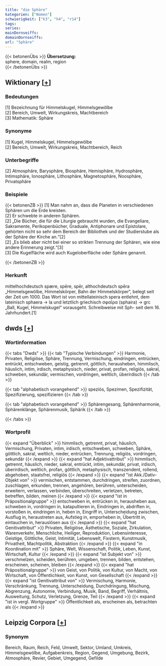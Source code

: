 ```yaml
---
title: "die Sphäre"
kategorien: ["Nomen"]
schwierigkeit: ["k3", "h4", "r14"]
tags:
series:
mainDornseiffs:
domainDornseiffs:
url: "Sphäre"
---
```


{{< betonenÜbs >}}
**Übersetzung:**  
sphere, domain, realm, region  
{{< /betonenÜbs >}}

## Wiktionary [[+](https://de.wiktionary.org/wiki/Sphäre)]

### Bedeutungen
[1] Bezeichnung für Himmelskugel, Himmelsgewölbe  
[2] Bereich, Umwelt, Wirkungskreis, Machtbereich  
[3] Mathematik: Sphäre   

### Synonyme
[1] Kugel, Himmelskugel, Himmelsgewölbe  
[2] Bereich, Umwelt, Wirkungskreis, Machtbereich, Reich  

### Unterbegriffe
[2] Atmosphäre, Barysphäre, Biosphäre, Hemisphäre, Hydrosphäre, Intimsphäre, Ionosphäre, Lithosphäre, Magnetosphäre, Noosphäre, Privatsphäre  

### Beispiele
{{< betonenZB >}}
[1] Man nahm an, dass die Planeten in verschiedenen Sphären um die Erde kreisten.  
[2] Er schwebte in anderen Sphären.  
[2] „Die Bücher, die für die Liturgie gebraucht wurden, die Evangeliare, Sakramente, Perikopenbücher, Graduale, Antiphonare und Epistolare, gehörten nicht so sehr dem Bereich der Bibliothek und der Studierstube als der Sphäre der Kirche an.“[2]  
[2] „Es blieb aber nicht bei einer so strikten Trennung der Sphären, wie eine andere Erinnerung zeigt.“[3]  
[3] Die Kugelfläche wird auch Kugeloberfläche oder Sphäre genannt.  

{{< /betonenZB >}}
### Herkunft
mittelhochdeutsch spære, spēre, spēr, althochdeutsch spēra „Himmelsgewölbe, Himmelskörper, Bahn der Himmelskörper“, belegt seit der Zeit um 1000. Das Wort ist von mittellateinisch spera entlehnt, dem lateinisch sphaera → la und letztlich griechisch σφαῖρα (sphaira) → grc „Ball, Kugel, Himmelskugel“ vorausgeht. Schreibweise mit Sph- seit dem 16. Jahrhundert.[1]  



## dwds [[+](https://www.dwds.de/wb/Sphäre)]

### Wortinformation
{{< tabs "Dwds" >}}
{{< tab "Typische Verbindungen" >}}
Harmonie, Privaten, Religiöse, Sphäre, Trennung, Vermischung, eindringen, entrücken, entrückt, entschweben, geistig, getrennt, göttlich, herausheben, himmlisch, häuslich, intim, irdisch, metaphysisch, nieder, privat, profan, religiös, sakral, schweben, sekundär, vermischen, vordringen, weltlich, überirdisch
{{< /tab >}}

{{< tab "alphabetisch vorangehend" >}}
speziös, Spezimen, Spezifizität, Spezifizierung, spezifizieren
{{< /tab >}}

{{< tab "alphabetisch vorangehend" >}}
Sphärengesang, Sphärenharmonie, Sphärenklänge, Sphärenmusik, Sphärik
{{< /tab >}}

{{< /tabs >}}

### Wortprofil
{{< expand "Überblick" >}} himmlisch, getrennt, privat, häuslich, Vermischung, Privaten, intim, irdisch, entschweben, schweben, Sphäre, göttlich, sakral, weltlich, nieder, entrücken, Trennung, religiös, vordringen, sekundär {{< /expand >}}
{{< expand "hat Adjektivattribut" >}} himmlisch, getrennt, häuslich, nieder, sakral, entrückt, intim, sekundär, privat, irdisch, überirdisch, weltlich, profan, göttlich, metaphysisch, transzendent, rollend, abgehoben, staatsfrei, religiös {{< /expand >}}
{{< expand "ist Akk./Dativ-Objekt von" >}} vermischen, entstammen, durchdringen, streifen, zuordnen, zuschlagen, erkunden, trennen, angehören, berühren, unterscheiden, erweitern, verlassen, verbinden, überschreiten, verletzen, betreten, betreffen, bilden, meinen {{< /expand >}}
{{< expand "ist in Präpositionalgruppe" >}} entschweben in, entrücken in, herausheben aus, schweben in, vordringen in, katapultieren in, Eindringen in, abdriften in, vorstoßen in, eindringen in, heben in, Eingriff in, Unterscheidung zwischen, Ausflug in, heraustreten aus, Aufstieg in, emporheben in, Übertritt in, eintauchen in, herauslösen aus {{< /expand >}}
{{< expand "hat Genitivattribut" >}} Privaten, Religiöse, Ästhetische, Soziale, Zirkulation, Warenverkehr, Menschliche, Heiliger, Reproduktion, Lebensinteresse, Geistige, Göttliche, Geist, Intimität, Lebenswelt, Fixstern, Kunstmusik, Privatheit, Machtpolitik, Abstraktion {{< /expand >}}
{{< expand "in Koordination mit" >}} Sphäre, Welt, Wissenschaft, Politik, Leben, Kunst, Wirtschaft, Kultur {{< /expand >}}
{{< expand "ist Subjekt von" >}} verschmelzen, scheiden, berühren, umgeben, trennen, bilden, entstehen, erscheinen, scheinen, bleiben {{< /expand >}}
{{< expand "hat Präpositionalgruppe" >}} von Geist, von Politik, von Kultur, von Macht, von Wirtschaft, von Öffentlichkeit, von Kunst, von Gesellschaft {{< /expand >}}
{{< expand "ist Genitivattribut von" >}} Vermischung, Harmonie, Verschränkung, Trennung, Unterscheidung, Durchdringung, Mischung, Abgrenzung, Autonomie, Verbindung, Musik, Band, Begriff, Verhältnis, Ausweitung, Schutz, Verletzung, Grenze, Teil {{< /expand >}}
{{< expand "ist in vergl. Wortgruppe" >}} Öffentlichkeit als, erscheinen als, betrachten als {{< /expand >}}

## Leipzig Corpora [[+](https://corpora.uni-leipzig.de/en/res?word=Sphäre&corpusId=deu_newscrawl-public_2018)]


### Synonym
Bereich, Raum, Reich, Feld, Umwelt, Sektor, Umland, Umkreis, Himmelsgewölbe, Aufgabenkreis, Region, Gegend, Umgebung, Bezirk, Atmosphäre, Revier, Gebiet, Umgegend, Gefilde

